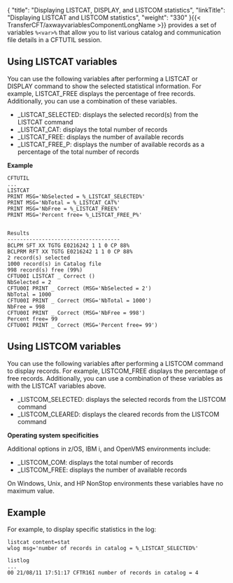{
    "title": "Displaying LISTCAT, DISPLAY, and LISTCOM statistics",
    "linkTitle": "Displaying LISTCAT and LISTCOM statistics",
    "weight": "330"
}{{< TransferCFT/axwayvariablesComponentLongName  >}} provides a set of variables `%<var>%` that allow you to list various catalog and communication file details in a CFTUTIL session.

Using LISTCAT variables
-----------------------

You can use the following variables after performing a LISTCAT or DISPLAY command to show the selected statistical information. For example, LISTCAT_FREE displays the percentage of free records. Additionally, you can use a combination of these variables.

- _LISTCAT_SELECTED: displays the selected record(s) from the LISTCAT command
- _LISTCAT_CAT: displays the total number of records
- _LISTCAT_FREE: displays the number of available records
- _LISTCAT_FREE_P: displays the number of available records as a percentage of the total number of records

**Example**

```
CFTUTIL
...
LISTCAT
PRINT MSG='NbSelected = %_LISTCAT_SELECTED%'
PRINT MSG='NbTotal = %_LISTCAT_CAT%'
PRINT MSG='NbFree = %_LISTCAT_FREE%'
PRINT MSG='Percent free= %_LISTCAT_FREE_P%'
 
 
Results
------------------------------------
BCLPM SFT XX TGTG E0216242 1 1 0 CP 88%
BCLPRM RFT XX TGTG E0216242 1 1 0 CP 88%
2 record(s) selected
1000 record(s) in Catalog file
998 record(s) free (99%)
CFTU00I LISTCAT _ Correct ()
NbSelected = 2
CFTU00I PRINT _ Correct (MSG='NbSelected = 2')
NbTotal = 1000
CFTU00I PRINT _ Correct (MSG='NbTotal = 1000')
NbFree = 998
CFTU00I PRINT _ Correct (MSG='NbFree = 998')
Percent free= 99
CFTU00I PRINT _ Correct (MSG='Percent free= 99')
```

Using LISTCOM variables
-----------------------

You can use the following variables after performing a LISTCOM command to display records. For example, LISTCOM_FREE displays the percentage of free records. Additionally, you can use a combination of these variables as with the LISTCAT variables above.

- _LISTCOM_SELECTED: displays the selected records from the LISTCOM command
- _LISTCOM_CLEARED: displays the cleared records from the LISTCOM command

****Operating system specificities****

Additional options in z/OS, IBM i, and OpenVMS environments include:

- _LISTCOM_COM: displays the total number of records
- _LISTCOM_FREE: displays the number of available records

On Windows, Unix, and HP NonStop environments these variables have no maximum value.

Example
-------

For example, to display specific statistics in the log:

```
listcat content=stat
wlog msg='number of records in catalog = %_LISTCAT_SELECTED%'
 
listlog
...
00 21/08/11 17:51:17 CFTR16I number of records in catalog = 4
```
